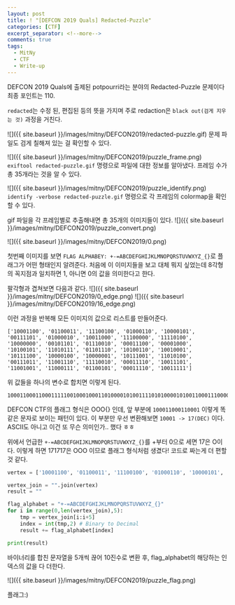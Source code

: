 ```yaml
---
layout: post
title: ! "[DEFCON 2019 Quals] Redacted-Puzzle"
categories: [CTF]
excerpt_separator: <!--more-->
comments: true
tags:
  - MitNy
  - CTF
  - Write-up
---
```


DEFCON 2019 Quals에 출제된 potpourri라는 분야의  Redacted-Puzzle 문제이다 최종 포인트는 110.

<!--more-->

`redacted`는 수정 된, 편집된 등의 뜻을 가지며 주로 redaction은 `black out(검게 지우는 것)` 과정을 거친다.

![]({{ site.baseurl }}/images/mitny/DEFCON2019/redacted-puzzle.gif)
문제 파일도 검게 칠해져 있는 걸 확인할 수 있다.

![]({{ site.baseurl }}/images/mitny/DEFCON2019/puzzle_frame.png)
`exiftool redacted-puzzle.gif` 명령으로 파일에 대한 정보를 알아냈다.
프레임 수가 총 35개라는 것을 알 수 있다.

![]({{ site.baseurl }}/images/mitny/DEFCON2019/puzzle_identify.png)
`identify -verbose redacted-puzzle.gif` 명령으로 각 프레임의 colormap을 확인할 수 있다.

gif 파일을 각 프레임별로 추출해내면 총 35개의 이미지들이 있다.
![]({{ site.baseurl }}/images/mitny/DEFCON2019/puzzle_convert.png)

![]({{ site.baseurl }}/images/mitny/DEFCON2019/0.png)

첫번째 이미지를 보면 `FLAG ALPHABEY: +-=ABCDEFGHIJKLMNOPQRSTUVWXYZ_{}`로 플래그가 어떤 형태인지 알려준다.
처음에 이 이미지들을 보고 대체 뭐지 싶었는데 8각형의 꼭지점과 일치하면 1, 아니면 0의 값을 의미한다고 한다.

팔각형과 겹쳐보면 다음과 같다.
![]({{ site.baseurl }}/images/mitny/DEFCON2019/0_edge.png)
![]({{ site.baseurl }}/images/mitny/DEFCON2019/16_edge.png)

이런 과정을 반복해 모든 이미지의 값으로 리스트를 만들어준다.

```
['10001100', '01100011', '11100100', '01000110', '10000101', '00111101', '01000010', '10011000', '11100000', '11110100', '10000000', '00101101', '01110010', '00011100', '00001000', '10100101', '11010111', '01101110', '10100110', '10010001', '10111100', '10000100', '10000001', '10111001', '11010100', '00111011', '11001110', '11110010', '00011110', '10011101', '11001001', '11000111', '01100101', '00011110', '10011111']
```

위 값들을 하나의 변수로 합치면 이렇게 된다.
```
1000110001100011111001000100011010000101001111010100001010011000111000001111010010000000001011010111001000011100000010001010010111010111011011101010011010010001101111001000010010000001101110011101010000111011110011101111001000011110100111011100100111000111011001010001111010011111
```

DEFCON CTF의 플래그 형식은 OOO{} 인데, 앞 부분에 `100011000110001` 이렇게 똑같은 문자로 보이는 패턴이 있다.
이 부분만 우선 변환해보면 `10001 -> 17(DEC)` 이다. ASCII도 아니고 이건 또 무슨 의미인가.. 했다 ㅎㅎ

위에서 언급한 `+-=ABCDEFGHIJKLMNOPQRSTUVWXYZ_{}`를 +부터 0으로 세면 17은 O이다. 
이렇게 하면 171717은 OOO 이므로 플래그 형식처럼 생겼다!
코드로 짜는게 더 편할 것 같다.

```python
vertex = ['10001100', '01100011', '11100100', '01000110', '10000101', '00111101', '01000010', '10011000', '11100000', '11110100', '10000000', '00101101', '01110010', '00011100', '00001000', '10100101', '11010111', '01101110', '10100110', '10010001', '10111100', '10000100', '10000001', '10111001', '11010100', '00111011', '11001110', '11110010', '00011110', '10011101', '11001001', '11000111', '01100101', '00011110', '10011111']

vertex_join = "".join(vertex)
result = ""

flag_alphabet = "+-=ABCDEFGHIJKLMNOPQRSTUVWXYZ_{}"
for i in range(0,len(vertex_join),5):
    tmp = vertex_join[i:i+5]
    index = int(tmp,2) # Binary to Decimal
    result += flag_alphabet[index]

print(result)
```

바이너리를 합친 문자열을 5개씩 끊어 10진수로 변환 후, flag_alphabet의 해당하는 인덱스의 값을 다 더한다.

![]({{ site.baseurl }}/images/mitny/DEFCON2019/puzzle_flag.png)

플래그:)



